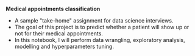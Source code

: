 **Medical appointments classification**

- A sample "take-home" assignment for data science interviews.
- The goal of this project is to predict whether a patient will show up or not for their medical appointments.
- In this notebook, I will perform data wrangling, exploratory analysis, modelling and hyperparameters tuning.